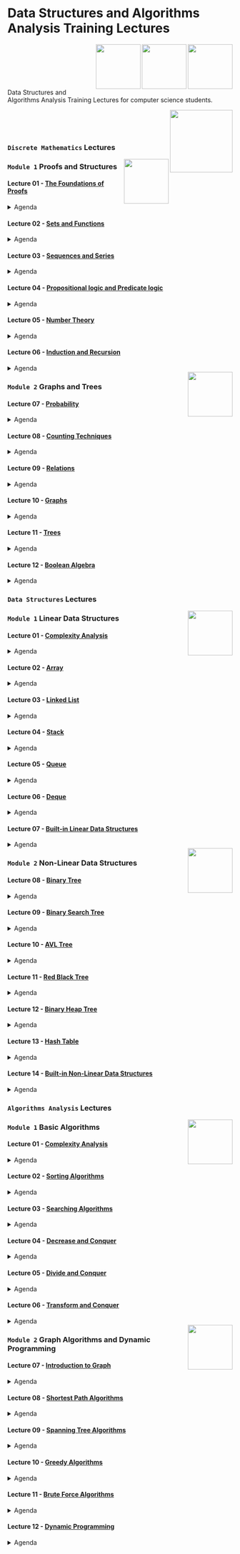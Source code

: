 # Data Structures and Algorithms Analysis Training Lectures

<img align="right" width="100" height="100" src="https://github.com/cs-MohamedAyman/Computer-Science-Textbooks/blob/master/logos/discrete-mathematics.jpg">
<img align="right" width="100" height="100" src="https://github.com/cs-MohamedAyman/Computer-Science-Textbooks/blob/master/logos/data-structures.jpg">
<img align="right" width="100" height="100" src="https://github.com/cs-MohamedAyman/Computer-Science-Textbooks/blob/master/logos/algorithms-analysis.jpg">
<br>
<br>
<br>
<br>
<br>

Data Structures and Algorithms Analysis Training Lectures for computer science students.

<img align="right" width="140" height="140" src="https://github.com/cs-MohamedAyman/Computer-Science-Textbooks/blob/master/logos/practice1.jpg">
<br>
<br>
<br>

### `Discrete Mathematics` Lectures

<img align="right" width="100" height="100" src="https://github.com/cs-MohamedAyman/Computer-Science-Textbooks/blob/master/logos/discrete-mathematics.jpg">

### `Module 1` Proofs and Structures

#### Lecture 01 - [The Foundations of Proofs](https://github.com/cs-MohamedAyman/Data-Structures-and-Algorithms-Analysis-Training/tree/main/Lectures/Discrete-Mathematics)
<details>
  <summary>Agenda</summary><br>
  
  - 
  - 
  - 
  - 
  - 
</details>

#### Lecture 02 - [Sets and Functions](https://github.com/cs-MohamedAyman/Data-Structures-and-Algorithms-Analysis-Training/tree/main/Lectures/Discrete-Mathematics)
<details>
  <summary>Agenda</summary><br>
  
  - 
  - 
  - 
  - 
  - 
</details>

#### Lecture 03 - [Sequences and Series](https://github.com/cs-MohamedAyman/Data-Structures-and-Algorithms-Analysis-Training/tree/main/Lectures/Discrete-Mathematics)
<details>
  <summary>Agenda</summary><br>
  
  - 
  - 
  - 
  - 
  - 
</details>

#### Lecture 04 - [Propositional logic and Predicate logic](https://github.com/cs-MohamedAyman/Data-Structures-and-Algorithms-Analysis-Training/tree/main/Lectures/Discrete-Mathematics)
<details>
  <summary>Agenda</summary><br>
  
  - 
  - 
  - 
  - 
  - 
</details>

#### Lecture 05 - [Number Theory](https://github.com/cs-MohamedAyman/Data-Structures-and-Algorithms-Analysis-Training/tree/main/Lectures/Discrete-Mathematics)
<details>
  <summary>Agenda</summary><br>
  
  - 
  - 
  - 
  - 
  - 
</details>

#### Lecture 06 - [Induction and Recursion](https://github.com/cs-MohamedAyman/Data-Structures-and-Algorithms-Analysis-Training/tree/main/Lectures/Discrete-Mathematics)
<details>
  <summary>Agenda</summary><br>
  
  - 
  - 
  - 
  - 
  - 
</details>


<img align="right" width="100" height="100" src="https://github.com/cs-MohamedAyman/Computer-Science-Textbooks/blob/master/logos/discrete-mathematics.jpg">

### `Module 2` Graphs and Trees

#### Lecture 07 - [Probability](https://github.com/cs-MohamedAyman/Data-Structures-and-Algorithms-Analysis-Training/tree/main/Lectures/Discrete-Mathematics)
<details>
  <summary>Agenda</summary><br>
  
  - 
  - 
  - 
  - 
  - 
</details>

#### Lecture 08 - [Counting Techniques](https://github.com/cs-MohamedAyman/Data-Structures-and-Algorithms-Analysis-Training/tree/main/Lectures/Discrete-Mathematics)
<details>
  <summary>Agenda</summary><br>
  
  - 
  - 
  - 
  - 
  - 
</details>

#### Lecture 09 - [Relations](https://github.com/cs-MohamedAyman/Data-Structures-and-Algorithms-Analysis-Training/tree/main/Lectures/Discrete-Mathematics)
<details>
  <summary>Agenda</summary><br>
  
  - 
  - 
  - 
  - 
  - 
</details>

#### Lecture 10 - [Graphs](https://github.com/cs-MohamedAyman/Data-Structures-and-Algorithms-Analysis-Training/tree/main/Lectures/Discrete-Mathematics)
<details>
  <summary>Agenda</summary><br>
  
  - 
  - 
  - 
  - 
  - 
</details>

#### Lecture 11 - [Trees](https://github.com/cs-MohamedAyman/Data-Structures-and-Algorithms-Analysis-Training/tree/main/Lectures/Discrete-Mathematics)
<details>
  <summary>Agenda</summary><br>
  
  - 
  - 
  - 
  - 
  - 
</details>

#### Lecture 12 - [Boolean Algebra](https://github.com/cs-MohamedAyman/Data-Structures-and-Algorithms-Analysis-Training/tree/main/Lectures/Discrete-Mathematics)
<details>
  <summary>Agenda</summary><br>
  
  - 
  - 
  - 
  - 
  - 
</details>


### `Data Structures` Lectures

<img align="right" width="100" height="100" src="https://github.com/cs-MohamedAyman/Computer-Science-Textbooks/blob/master/logos/data-structures.jpg">

### `Module 1` Linear Data Structures

#### Lecture 01 - [Complexity Analysis](https://github.com/cs-MohamedAyman/Data-Structures-and-Algorithms-Analysis-Training/tree/main/Lectures/Data-Structures)
<details>
  <summary>Agenda</summary><br>
  
  - Introduction to Data Structures
  - Execution Time Cases
  - Complexity Analysis - Iterative
  - Recursion
  - Iterative vs. Recursive Examples
</details>

#### Lecture 02 - [Array](https://github.com/cs-MohamedAyman/Data-Structures-and-Algorithms-Analysis-Training/tree/main/Lectures/Data-Structures)
<details>
  <summary>Agenda</summary><br>
  
  - Introduction to Array
  - Insertion Operation
  - Deletion Operation
  - Search Operation
  - Traverse Operation
  - Time Complexity & Space Complexity
</details>

#### Lecture 03 - [Linked List](https://github.com/cs-MohamedAyman/Data-Structures-and-Algorithms-Analysis-Training/tree/main/Lectures/Data-Structures)
<details>
  <summary>Agenda</summary><br>
  
  - Introduction to Linked List
  - Insertion Operation
  - Deletion Operation
  - Search Operation
  - Traverse Operation
  - Time Complexity & Space Complexity
</details>

#### Lecture 04 - [Stack](https://github.com/cs-MohamedAyman/Data-Structures-and-Algorithms-Analysis-Training/tree/main/Lectures/Data-Structures)
<details>
  <summary>Agenda</summary><br>
  
  - Introduction to Stack
  - Insertion Operation
  - Deletion Operation
  - Top Operation
  - Time Complexity & Space Complexity
</details>

#### Lecture 05 - [Queue](https://github.com/cs-MohamedAyman/Data-Structures-and-Algorithms-Analysis-Training/tree/main/Lectures/Data-Structures)
<details>
  <summary>Agenda</summary><br>
  
  - Introduction to Queue
  - Insertion Operation
  - Deletion Operation
  - Front & Back Operation
  - Time Complexity & Space Complexity
</details>

#### Lecture 06 - [Deque](https://github.com/cs-MohamedAyman/Data-Structures-and-Algorithms-Analysis-Training/tree/main/Lectures/Data-Structures)
<details>
  <summary>Agenda</summary><br>
  
  - Introduction to Array
  - Insertion Operation
  - Deletion Operation
  - Front & Back Operation
  - Traverse Operation
  - Time Complexity & Space Complexity
</details>

#### Lecture 07 - [Built-in Linear Data Structures](https://github.com/cs-MohamedAyman/Data-Structures-and-Algorithms-Analysis-Training/tree/main/Lectures/Data-Structures)
<details>
  <summary>Agenda</summary><br>
  
  - Built-in Linear Data Structures
  - Vector
  - List
  - Stack
  - Queue
  - Deque
</details>


<img align="right" width="100" height="100" src="https://github.com/cs-MohamedAyman/Computer-Science-Textbooks/blob/master/logos/data-structures.jpg">

### `Module 2` Non-Linear Data Structures

#### Lecture 08 - [Binary Tree](https://github.com/cs-MohamedAyman/Data-Structures-and-Algorithms-Analysis-Training/tree/main/Lectures/Data-Structures)
<details>
  <summary>Agenda</summary><br>
  
  - Introduction to Binary Tree
  - Traverse Operation
  - BFS vs. DFS
  - Search Operation
  - Deletion Operation
  - Time Complexity & Space Complexity
</details>

#### Lecture 09 - [Binary Search Tree](https://github.com/cs-MohamedAyman/Data-Structures-and-Algorithms-Analysis-Training/tree/main/Lectures/Data-Structures)
<details>
  <summary>Agenda</summary><br>
  
  - Introduction to Binary Search Tree
  - Insertion Operation
  - Deletion Operation
  - Search Operation
  - Traverse Operation
  - Balanced Binary Tree Property
  - Time Complexity & Space Complexity
</details>

#### Lecture 10 - [AVL Tree](https://github.com/cs-MohamedAyman/Data-Structures-and-Algorithms-Analysis-Training/tree/main/Lectures/Data-Structures)
<details>
  <summary>Agenda</summary><br>
  
  - Introduction to AVL Tree
  - Rotation Operation
  - Insertion Operation
  - Deletion Operation
  - Search Operation
  - Traverse Operation
  - Time Complexity & Space Complexity
</details>

#### Lecture 11 - [Red Black Tree](https://github.com/cs-MohamedAyman/Data-Structures-and-Algorithms-Analysis-Training/tree/main/Lectures/Data-Structures)
<details>
  <summary>Agenda</summary><br>
  
  - Introduction to Red Black Tree
  - Rotation Operation
  - Insertion Operation
  - Deletion Operation
  - Search Operation
  - Traverse Operation
  - Time Complexity & Space Complexity
</details>

#### Lecture 12 - [Binary Heap Tree](https://github.com/cs-MohamedAyman/Data-Structures-and-Algorithms-Analysis-Training/tree/main/Lectures/Data-Structures)
<details>
  <summary>Agenda</summary><br>
  
  - Introduction to Binary Heap Tree
  - Insertion Operation
  - Deletion Operation
  - Top Operation
  - Time Complexity & Space Complexity
</details>

#### Lecture 13 - [Hash Table](https://github.com/cs-MohamedAyman/Data-Structures-and-Algorithms-Analysis-Training/tree/main/Lectures/Data-Structures)
<details>
  <summary>Agenda</summary><br>
  
  - Introduction to Hash Tables
  - Collision Resolution
  - Separate Chaining
  - Open Addressing
  - Double Hashing
  - Rehashing
  - Time Complexity & Space Complexity
</details>

#### Lecture 14 - [Built-in Non-Linear Data Structures](https://github.com/cs-MohamedAyman/Data-Structures-and-Algorithms-Analysis-Training/tree/main/Lectures/Data-Structures)
<details>
  <summary>Agenda</summary><br>
  
  - Built-in Non-Linear Data Structures
  - Set
  - MultiSet
  - Unordered MultiSet
  - Map
  - MultiMap
  - Unordered MultiMap
  - Priority Queue
</details>


### `Algorithms Analysis` Lectures

<img align="right" width="100" height="100" src="https://github.com/cs-MohamedAyman/Computer-Science-Textbooks/blob/master/logos/algorithms-analysis.jpg">

### `Module 1` Basic Algorithms

#### Lecture 01 - [Complexity Analysis](https://github.com/cs-MohamedAyman/Data-Structures-and-Algorithms-Analysis-Training/tree/main/Lectures/Algorithms-Analysis)
<details>
  <summary>Agenda</summary><br>
  
  - Introduction to Analysis of Algorithms
  - Execution Time Cases
  - Master Theorem
  - Substitution Method
  - Complexity Analysis - Recursive
  - Iterative vs. Recursive Examples
</details>

#### Lecture 02 - [Sorting Algorithms](https://github.com/cs-MohamedAyman/Data-Structures-and-Algorithms-Analysis-Training/tree/main/Lectures/Algorithms-Analysis)
<details>
  <summary>Agenda</summary><br>
  
  - Introduction to Sorting Algorithms
  - Bubble Sort
  - Selection Sort
  - Insertion Sort
  - Shell Sort
  - Merge Sort
  - Quick Sort
  - Heap Sort
</details>

#### Lecture 03 - [Searching Algorithms](https://github.com/cs-MohamedAyman/Data-Structures-and-Algorithms-Analysis-Training/tree/main/Lectures/Algorithms-Analysis)
<details>
  <summary>Agenda</summary><br>
  
  - Introduction to Searching Algorithms
  - Linear Search
  - Jump Search
  - Binary Search
  - Ternary Search
  - Interpolation Search
  - Exponential Search
  - Fibonacci Search
</details>

#### Lecture 04 - [Decrease and Conquer](https://github.com/cs-MohamedAyman/Data-Structures-and-Algorithms-Analysis-Training/tree/main/Lectures/Algorithms-Analysis)
<details>
  <summary>Agenda</summary><br>
  
  - Introduction to Decrease and Conquer
  - Decreased by a constant
  - Insertion Sort
  - Decreased by a constant factor 
  - Binary Search
  - Variable size decrease 
  - Interpolation Search
</details>

#### Lecture 05 - [Divide and Conquer](https://github.com/cs-MohamedAyman/Data-Structures-and-Algorithms-Analysis-Training/tree/main/Lectures/Algorithms-Analysis)
<details>
  <summary>Agenda</summary><br>
  
  - Introduction to Divide and Conquer
  - Fast Power
  - Count Inversions
  - Karatsuba Fast Multiplication of Large Integers
  - Strassen's Matrix Multiplication
  - The Closest Pair of Points
  - Multiply Two Polynomials
  - Convex Hull
</details>

#### Lecture 06 - [Transform and Conquer](https://github.com/cs-MohamedAyman/Data-Structures-and-Algorithms-Analysis-Training/tree/main/Lectures/Algorithms-Analysis)
<details>
  <summary>Agenda</summary><br>
  
  - Introduction to Transform and Conquer
  - Gaussian Elimination
  - Balanced Search Trees
  - Binary Heaps and Heap Sort
  - Horner's Rule and Binary Exponentiation
</details>


<img align="right" width="100" height="100" src="https://github.com/cs-MohamedAyman/Computer-Science-Textbooks/blob/master/logos/algorithms-analysis.jpg">

### `Module 2` Graph Algorithms and Dynamic Programming

#### Lecture 07 - [Introduction to Graph](https://github.com/cs-MohamedAyman/Data-Structures-and-Algorithms-Analysis-Training/tree/main/Lectures/Algorithms-Analysis)
<details>
  <summary>Agenda</summary><br>
  
  - Introduction to Graph
  - Directed vs. Undirected Graph
  - Breadth First Traverse
  - Depth First Traverse
  - Cyclic vs. Acyclic Graph
  - Connected vs. Disconnected Graph
  - Strongly Connected Components
  - Bridges and Articulation Points
</details>

#### Lecture 08 - [Shortest Path Algorithms](https://github.com/cs-MohamedAyman/Data-Structures-and-Algorithms-Analysis-Training/tree/main/Lectures/Algorithms-Analysis)
<details>
  <summary>Agenda</summary><br>
  
  - Introduction to Shortest Path Algorithms
  - The Bellman Ford Algorithm
  - Dijkstra Algorithm
  - Dijkstra Algorithm using Heap | Balanced Binary Tree
  - Dial Algorithm
  - The Floyd Warshall Algorithm
  - Johnson's Algoirthm
  - Shortest Path in Acyclc Graph
</details>

#### Lecture 09 - [Spanning Tree Algorithms](https://github.com/cs-MohamedAyman/Data-Structures-and-Algorithms-Analysis-Training/tree/main/Lectures/Algorithms-Analysis)
<details>
  <summary>Agenda</summary><br>
  
  - Introduction to Spanning Tree Algoirthms
  - Prim Algorithm
  - Kruskal Algorithm
  - Kruskal Algorithm using Disjoint Set
  - Kruskal Algorithm using Lowest Common Ancestor
  - Boruvka Algorithm
  - Kirchhoff Theorem
  - Prüfer Code
</details>

#### Lecture 10 - [Greedy Algorithms](https://github.com/cs-MohamedAyman/Data-Structures-and-Algorithms-Analysis-Training/tree/main/Lectures/Algorithms-Analysis)
<details>
  <summary>Agenda</summary><br>
  
  - Introduction to Greedy Algorithms
  - Standard Greedy Algorithms
  - Greedy Algorithms in Arrays
  - Greedy Algorithms in Graphs
  - Greedy Algorithms in Operating Systems
  - Approximate Greedy Algorithms for NP Complete Problems
</details>

#### Lecture 11 - [Brute Force Algorithms](https://github.com/cs-MohamedAyman/Data-Structures-and-Algorithms-Analysis-Training/tree/main/Lectures/Algorithms-Analysis)
<details>
  <summary>Agenda</summary><br>
  
  - Introduction to Brute Force Algorithms
  - Brute Force in Arrays
  - Brute Force in Sorting Algorithms
  - Brute Force in Searching Algorithms
  - Brute Force in Divide and Conquer Algorithms
  - Brute Force in Graph Algorithms
</details>

#### Lecture 12 - [Dynamic Programming](https://github.com/cs-MohamedAyman/Data-Structures-and-Algorithms-Analysis-Training/tree/main/Lectures/Algorithms-Analysis)
<details>
  <summary>Agenda</summary><br>
  
  - Introduction to Dynamic Programming
  - 0-1 Knapsack
  - Longest Common Subsequence
  - Subsequence Sum
  - Longest Increasing Subsequence
  - The Levenshtein Distance
  - Matrix Chain Multiplication
  - Rod Cutting
</details>
